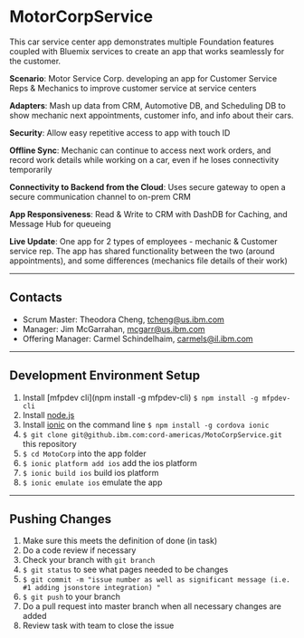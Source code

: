 # MotorCorpService

This car service center app demonstrates multiple Foundation features coupled with Bluemix services to create an app that works seamlessly for the customer.

**Scenario**: Motor Service Corp. developing an app for Customer Service Reps & Mechanics to improve customer service at service centers

**Adapters**:
Mash up data from CRM, Automotive DB, and Scheduling DB to show mechanic next appointments, customer info, and info about their cars.

**Security**:
Allow easy repetitive access to app with touch ID

**Offline Sync**:
Mechanic can continue to access next work orders, and record work details while working on a car, even if he loses connectivity temporarily

**Connectivity to Backend from the Cloud**:
Uses secure gateway to open a secure communication channel to on-prem CRM

**App Responsiveness**:
Read & Write to CRM with DashDB for Caching, and Message Hub for queueing

**Live Update**:
One app for 2 types of employees - mechanic & Customer service rep. The app has shared functionality between the two (around appointments), and some differences (mechanics file details of their work)

--------------------------------

## Contacts

* Scrum Master: Theodora Cheng, tcheng@us.ibm.com
* Manager: Jim McGarrahan, mcgarr@us.ibm.com
* Offering Manager: Carmel Schindelhaim, carmels@il.ibm.com

--------------------------------

## Development Environment Setup

1. Install [mfpdev cli](npm install -g mfpdev-cli) `$ npm install -g mfpdev-cli`
2. Install [node.js](https://nodejs.org/en/)
2. Install [ionic](http://ionicframework.com/getting-started/) on the command line `$ npm install -g cordova ionic`
3. `$ git clone git@github.ibm.com:cord-americas/MotoCorpService.git` this repository
4. `$ cd MotoCorp` into the app folder
5. `$ ionic platform add ios` add the ios platform
6. `$ ionic build ios` build ios platform
7. `$ ionic emulate ios` emulate the app

--------------------------------

## Pushing Changes

1.  Make sure this meets the definition of done (in task)
2.  Do a code review if necessary
3.  Check your branch with `git branch`
3. `$ git status` to see what pages needed to be changes
4. `$ git commit -m "issue number as well as significant message (i.e. #1 adding jsonstore integration) "`
5. `$ git push` to your branch
6.  Do a pull request into master branch when all necessary changes are added
7.  Review task with team to close the issue
